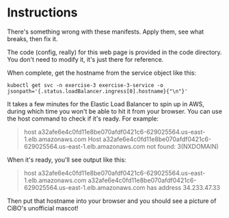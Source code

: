 # Instructions

There's something wrong with these manifests. Apply them, see what breaks, then fix it.

The code (config, really) for this web page is provided in the code directory. You don't
need to modify it, it's just there for reference.

When complete, get the hostname from the service object like this:

``` shell
kubectl get svc -n exercise-3 exercise-3-service -o jsonpath='{.status.loadBalancer.ingress[0].hostname}{"\n"}'
```

It takes a few minutes for the Elastic Load Balancer to spin up in AWS, during
which time you won't be able to hit it from your browser. You can use the host
command to check if it's ready. For example:
> host a32afe6e4c0fd11e8be070afdf0421c6-629025564.us-east-1.elb.amazonaws.com
Host a32afe6e4c0fd11e8be070afdf0421c6-629025564.us-east-1.elb.amazonaws.com not found: 3(NXDOMAIN)

When it's ready, you'll see output like this:
> host a32afe6e4c0fd11e8be070afdf0421c6-629025564.us-east-1.elb.amazonaws.com
a32afe6e4c0fd11e8be070afdf0421c6-629025564.us-east-1.elb.amazonaws.com has address 34.233.47.33

Then put that hostname into your browser and you should see a picture of CiBO's unofficial mascot!
